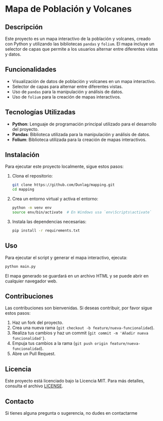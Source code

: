 # Mapa de Población y Volcanes

## Descripción

Este proyecto es un mapa interactivo de la población y volcanes, creado con Python y utilizando las bibliotecas `pandas` y `folium`. El mapa incluye un selector de capas que permite a los usuarios alternar entre diferentes vistas y datos.

## Funcionalidades

- Visualización de datos de población y volcanes en un mapa interactivo.
- Selector de capas para alternar entre diferentes vistas.
- Uso de `pandas` para la manipulación y análisis de datos.
- Uso de `folium` para la creación de mapas interactivos.

## Tecnologías Utilizadas

- **Python**: Lenguaje de programación principal utilizado para el desarrollo del proyecto.
- **Pandas**: Biblioteca utilizada para la manipulación y análisis de datos.
- **Folium**: Biblioteca utilizada para la creación de mapas interactivos.

## Instalación

Para ejecutar este proyecto localmente, sigue estos pasos:

1. Clona el repositorio:
   ```bash
   git clone https://github.com/Dunlag/mapping.git
   cd mapping
   ```

2. Crea un entorno virtual y activa el entorno:
   ```bash
   python -m venv env
   source env/bin/activate  # En Windows usa `env\Scripts\activate`
   ```

3. Instala las dependencias necesarias:
   ```bash
   pip install -r requirements.txt
   ```

## Uso

Para ejecutar el script y generar el mapa interactivo, ejecuta:
```bash
python main.py
```

El mapa generado se guardará en un archivo HTML y se puede abrir en cualquier navegador web.

## Contribuciones

Las contribuciones son bienvenidas. Si deseas contribuir, por favor sigue estos pasos:

1. Haz un fork del proyecto.
2. Crea una nueva rama (`git checkout -b feature/nueva-funcionalidad`).
3. Realiza tus cambios y haz un commit (`git commit -m 'Añadir nueva funcionalidad'`).
4. Empuja tus cambios a la rama (`git push origin feature/nueva-funcionalidad`).
5. Abre un Pull Request.

## Licencia

Este proyecto está licenciado bajo la Licencia MIT. Para más detalles, consulta el archivo [LICENSE](LICENSE).

## Contacto

Si tienes alguna pregunta o sugerencia, no dudes en contactarme

```

